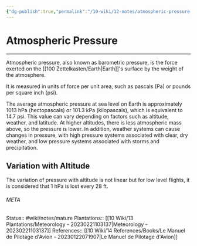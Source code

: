 ```yaml
---
{"dg-publish":true,"permalink":"/10-wiki/12-notes/atmospheric-pressure-20230127081315/"}
---
```


# Atmospheric Pressure
---
Atmospheric pressure, also known as barometric pressure, is the force exerted on the [[100 Zettelkasten/Earth\|Earth]]'s surface by the weight of the atmosphere.

It is measured in units of force per unit area, such as pascals (Pa) or pounds per square inch (psi).

The average atmospheric pressure at sea level on Earth is approximately 1013 hPa (hectopascals) or 101.3 kPa (kilopascals), which is equivalent to 14.7 psi. This value can vary depending on factors such as altitude, weather, and latitude. At higher altitudes, there is less atmospheric mass above, so the pressure is lower. In addition, weather systems can cause changes in pressure, with high pressure systems associated with clear, dry weather, and low pressure systems associated with storms and precipitation.

## Variation with Altitude
The variation of pressure with altitude is not linear but for low level flights, it is considered that 1 hPa is lost every 28 ft.



###### META
Status:: #wiki/notes/mature 
Plantations:: [[10 Wiki/13 Plantations/Meteorology - 20230221103137\|Meteorology - 20230221103137]]
References:: [[10 Wiki/14 References/Books/Le Manuel de Pilotage d'Avion - 20230122071907\|Le Manuel de Pilotage d'Avion]]
